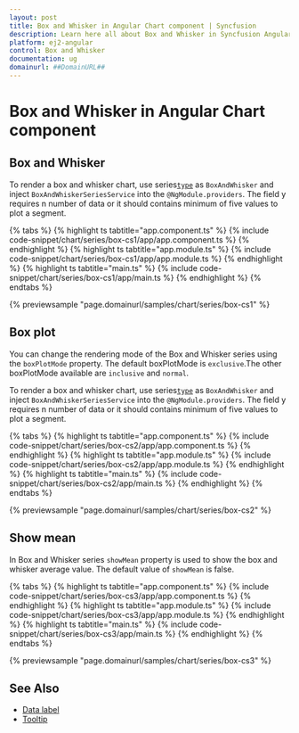 ```yaml
---
layout: post
title: Box and Whisker in Angular Chart component | Syncfusion
description: Learn here all about Box and Whisker in Syncfusion Angular Chart component of Syncfusion Essential JS 2 and more.
platform: ej2-angular
control: Box and Whisker
documentation: ug
domainurl: ##DomainURL##
---
```


# Box and Whisker in Angular Chart component

## Box and Whisker

To render a box and whisker chart, use series[`type`](https://ej2.syncfusion.com/angular/documentation/api/chart/seriesModel/#type) as `BoxAndWhisker` and inject `BoxAndWhiskerSeriesService` into the `@NgModule.providers`. The field y requires n number of data or it should contains minimum of five values to plot a segment.
>
{% tabs %}
{% highlight ts tabtitle="app.component.ts" %}
{% include code-snippet/chart/series/box-cs1/app/app.component.ts %}
{% endhighlight %}
{% highlight ts tabtitle="app.module.ts" %}
{% include code-snippet/chart/series/box-cs1/app/app.module.ts %}
{% endhighlight %}
{% highlight ts tabtitle="main.ts" %}
{% include code-snippet/chart/series/box-cs1/app/main.ts %}
{% endhighlight %}
{% endtabs %}
  
{% previewsample "page.domainurl/samples/chart/series/box-cs1" %}


## Box plot

You can change the rendering mode of the Box and Whisker series using the `boxPlotMode` property.
The default boxPlotMode is `exclusive`.The other boxPlotMode available are `inclusive` and `normal`.

To render a box and whisker chart, use series[`type`](https://ej2.syncfusion.com/angular/documentation/api/chart/seriesModel/#type) as `BoxAndWhisker` and inject `BoxAndWhiskerSeriesService` into the `@NgModule.providers`. The field y requires n number of data or it should contains minimum of five values to plot a segment.
>
{% tabs %}
{% highlight ts tabtitle="app.component.ts" %}
{% include code-snippet/chart/series/box-cs2/app/app.component.ts %}
{% endhighlight %}
{% highlight ts tabtitle="app.module.ts" %}
{% include code-snippet/chart/series/box-cs2/app/app.module.ts %}
{% endhighlight %}
{% highlight ts tabtitle="main.ts" %}
{% include code-snippet/chart/series/box-cs2/app/main.ts %}
{% endhighlight %}
{% endtabs %}
  
{% previewsample "page.domainurl/samples/chart/series/box-cs2" %}

## Show mean

In Box and Whisker series `showMean` property is used to show the box and whisker average value. The default value of `showMean` is false.

{% tabs %}
{% highlight ts tabtitle="app.component.ts" %}
{% include code-snippet/chart/series/box-cs3/app/app.component.ts %}
{% endhighlight %}
{% highlight ts tabtitle="app.module.ts" %}
{% include code-snippet/chart/series/box-cs3/app/app.module.ts %}
{% endhighlight %}
{% highlight ts tabtitle="main.ts" %}
{% include code-snippet/chart/series/box-cs3/app/main.ts %}
{% endhighlight %}
{% endtabs %}
  
{% previewsample "page.domainurl/samples/chart/series/box-cs3" %}

## See Also

* [Data label](../data-labels/)
* [Tooltip](../tool-tip/)
